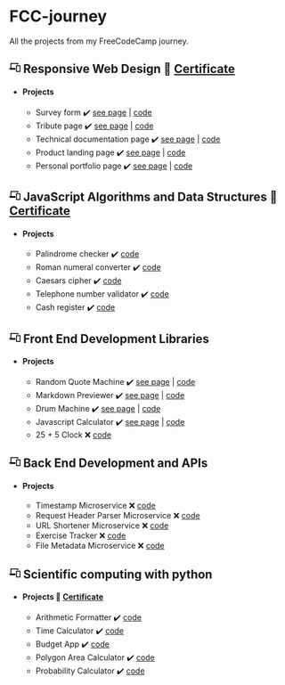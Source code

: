 # FCC-journey
All the projects from my FreeCodeCamp journey.

## <svg width="20px" height="20px" aria-hidden="true" viewBox="0 0 640 512" xmlns="http://www.w3.org/2000/svg" class="cert-header-icon"><path d="M112 48h352v48h48V32a32.09 32.09 0 00-32-32H96a32.09 32.09 0 00-32 32v256H16a16 16 0 00-16 16v16a64.14 64.14 0 0063.91 64H352v-96H112zm492 80H420a36 36 0 00-36 36v312a36 36 0 0036 36h184a36 36 0 0036-36V164a36 36 0 00-36-36zm-12 336H432V176h160z"></path></svg> Responsive Web Design 📜 [Certificate](https://www.freecodecamp.org/certification/joelencinas/responsive-web-design)

- ####  Projects
  - Survey form ✔️  [see page](https://codepen.io/JoelEncinasMartin/pen/QWQVJar) | [code](https://github.com/JoelEncinas/fcc-journey/tree/main/responsive_web_design/Survey_form)
  - Tribute page ✔️  [see page](https://codepen.io/JoelEncinasMartin/pen/wvyjxpN) | [code](https://github.com/JoelEncinas/fcc-journey/tree/main/responsive_web_design/Tribute_page)
  - Technical documentation page ✔️  [see page](https://codepen.io/JoelEncinasMartin/pen/zYRmzoM) | [code](https://github.com/JoelEncinas/fcc-journey/tree/main/responsive_web_design/Technical_documentation_page)
  - Product landing page ✔️  [see page](https://codepen.io/JoelEncinasMartin/pen/JjpwbXE) | [code](https://github.com/JoelEncinas/fcc-journey/tree/main/responsive_web_design/Product_Landing_page)
  - Personal portfolio page ✔️  [see page](https://codepen.io/JoelEncinasMartin/pen/LYQMabB) | [code](https://github.com/JoelEncinas/fcc-journey/tree/main/responsive_web_design/Portfolio)

## <svg width="20px" height="20px" aria-hidden="true" viewBox="0 0 640 512" xmlns="http://www.w3.org/2000/svg" class="cert-header-icon"><path d="M112 48h352v48h48V32a32.09 32.09 0 00-32-32H96a32.09 32.09 0 00-32 32v256H16a16 16 0 00-16 16v16a64.14 64.14 0 0063.91 64H352v-96H112zm492 80H420a36 36 0 00-36 36v312a36 36 0 0036 36h184a36 36 0 0036-36V164a36 36 0 00-36-36zm-12 336H432V176h160z"></path></svg> JavaScript Algorithms and Data Structures 📜 [Certificate](https://www.freecodecamp.org/certification/joelencinas/javascript-algorithms-and-data-structures)

- ####  Projects
  - Palindrome checker ✔️ [code](https://github.com/JoelEncinas/fcc-journey/blob/main/javascript_algoriths_and_data_structures/palindrome_checker.js)
  - Roman numeral converter ✔️ [code](https://github.com/JoelEncinas/fcc-journey/blob/main/javascript_algoriths_and_data_structures/roman_numeral_converter.js)
  - Caesars cipher ✔️ [code](https://github.com/JoelEncinas/fcc-journey/blob/main/javascript_algoriths_and_data_structures/caesars_cipher.js)
  - Telephone number validator ✔️ [code](https://github.com/JoelEncinas/fcc-journey/blob/main/javascript_algoriths_and_data_structures/telephone_number_validator.js)
  - Cash register ✔️ [code](https://github.com/JoelEncinas/fcc-journey/blob/main/javascript_algoriths_and_data_structures/cash_register.js)
  
## <svg width="20px" height="20px" aria-hidden="true" viewBox="0 0 640 512" xmlns="http://www.w3.org/2000/svg" class="cert-header-icon"><path d="M112 48h352v48h48V32a32.09 32.09 0 00-32-32H96a32.09 32.09 0 00-32 32v256H16a16 16 0 00-16 16v16a64.14 64.14 0 0063.91 64H352v-96H112zm492 80H420a36 36 0 00-36 36v312a36 36 0 0036 36h184a36 36 0 0036-36V164a36 36 0 00-36-36zm-12 336H432V176h160z"></path></svg> Front End Development Libraries

- ####  Projects
  - Random Quote Machine ✔️ [see page](https://codepen.io/JoelEncinasMartin/pen/xxJMyGW) | [code](https://github.com/JoelEncinas/fcc-journey/tree/main/front_end_development_libraries/Random_quote_machine)
  - Markdown Previewer ✔️ [see page](https://codepen.io/JoelEncinasMartin/pen/jOpdXJP) | [code](https://github.com/JoelEncinas/fcc-journey/tree/main/front_end_development_libraries/Markdown_previewer)
  - Drum Machine ✔️ [see page](https://codepen.io/JoelEncinasMartin/pen/QWBoaoL) | [code](https://github.com/JoelEncinas/fcc-journey/tree/main/front_end_development_libraries/Drum_machine)
  - Javascript Calculator ✔️ [see page](https://codepen.io/JoelEncinasMartin/pen/MWqwerR) | [code](https://github.com/JoelEncinas/fcc-journey/tree/main/front_end_development_libraries/Javascript_calculator)
  - 25 + 5 Clock ❌ [code](#)

## <svg width="20px" height="20px" aria-hidden="true" viewBox="0 0 640 512" xmlns="http://www.w3.org/2000/svg" class="cert-header-icon"><path d="M112 48h352v48h48V32a32.09 32.09 0 00-32-32H96a32.09 32.09 0 00-32 32v256H16a16 16 0 00-16 16v16a64.14 64.14 0 0063.91 64H352v-96H112zm492 80H420a36 36 0 00-36 36v312a36 36 0 0036 36h184a36 36 0 0036-36V164a36 36 0 00-36-36zm-12 336H432V176h160z"></path></svg> Back End Development and APIs 

- ####  Projects
  - Timestamp Microservice ❌ [code](#)
  - Request Header Parser Microservice ❌ [code](#)
  - URL Shortener Microservice ❌ [code](#)
  - Exercise Tracker ❌ [code](#)
  - File Metadata Microservice ❌ [code](#)
  
## <svg width="20px" height="20px" aria-hidden="true" viewBox="0 0 640 512" xmlns="http://www.w3.org/2000/svg" class="cert-header-icon"><path d="M112 48h352v48h48V32a32.09 32.09 0 00-32-32H96a32.09 32.09 0 00-32 32v256H16a16 16 0 00-16 16v16a64.14 64.14 0 0063.91 64H352v-96H112zm492 80H420a36 36 0 00-36 36v312a36 36 0 0036 36h184a36 36 0 0036-36V164a36 36 0 00-36-36zm-12 336H432V176h160z"></path></svg> Scientific computing with python
  
- ####  Projects 📜 [Certificate](https://www.freecodecamp.org/certification/joelencinas/scientific-computing-with-python-v7)
  - Arithmetic Formatter ✔️ [code](https://github.com/JoelEncinas/fcc-journey/blob/main/scientific_computing_with_python/Arithmetic_formatter/main.py)
  - Time Calculator ✔️ [code](https://github.com/JoelEncinas/fcc-journey/blob/main/scientific_computing_with_python/Time_calculator/main.py)
  - Budget App ✔️ [code](https://github.com/JoelEncinas/fcc-journey/blob/main/scientific_computing_with_python/Budget_app/main.py)
  - Polygon Area Calculator ✔️ [code](https://github.com/JoelEncinas/fcc-journey/tree/main/scientific_computing_with_python/Polygon_area_calculator)
  - Probability Calculator ✔️ [code](https://github.com/JoelEncinas/fcc-journey/tree/main/scientific_computing_with_python/Probability_calculator)

